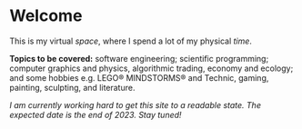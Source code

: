 # Welcome 

This is my virtual *space*, where I spend a lot of my physical *time*.

**Topics to be covered:** software engineering; scientific programming; computer graphics and physics, algorithmic trading, economy and ecology; and some hobbies e.g. LEGO® MINDSTORMS® and Technic, gaming, painting, sculpting, and literature.

*I am currently working hard to get this site to a readable state. The expected date is the end of 2023. Stay tuned!*
